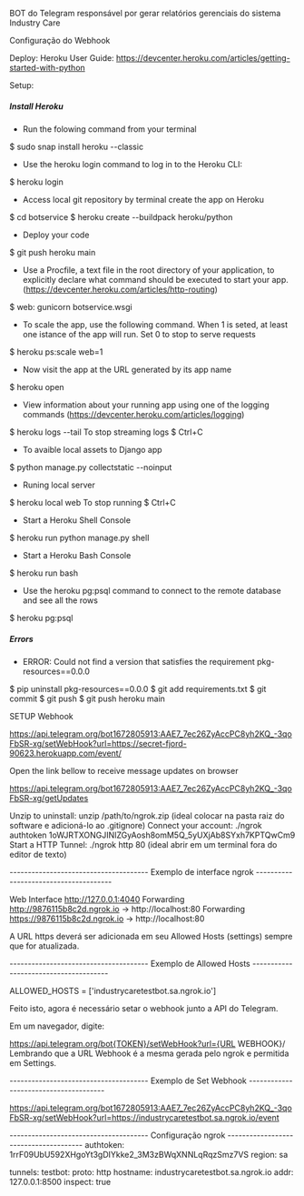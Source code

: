 BOT do Telegram responsável por gerar relatórios gerenciais do sistema Industry Care

Configuração do Webhook

Deploy: Heroku
User Guide: https://devcenter.heroku.com/articles/getting-started-with-python

Setup:

##### Install Heroku #####

- Run the folowing command from your terminal

$ sudo snap install heroku --classic

- Use the heroku login command to log in to the Heroku CLI:

$ heroku login

- Access local git repository by terminal create the app on Heroku

$ cd botservice
$ heroku create --buildpack heroku/python

- Deploy your code

$ git push heroku main

- Use a Procfile, a text file in the root directory of your application, to explicitly declare what command should be executed to start your app. (https://devcenter.heroku.com/articles/http-routing)

$ web: gunicorn botservice.wsgi

- To scale the app, use the following command. When 1 is seted, at least one istance of the app will run. Set 0 to stop to serve requests

$ heroku ps:scale web=1

- Now visit the app at the URL generated by its app name

$ heroku open

- View information about your running app using one of the logging commands (https://devcenter.heroku.com/articles/logging)

$ heroku logs --tail
  To stop streaming logs
    $ Ctrl+C

- To avaible local assets to Django app

$ python manage.py collectstatic --noinput

- Runing local server

$ heroku local web
  To stop running
    $ Ctrl+C

- Start a Heroku Shell Console

$ heroku run python manage.py shell

- Start a Heroku Bash Console

$ heroku run bash

- Use the heroku pg:psql command to connect to the remote database and see all the rows

$ heroku pg:psql

##### Errors #####

- ERROR: Could not find a version that satisfies the requirement pkg-resources==0.0.0

$ pip uninstall pkg-resources==0.0.0
$ git add requirements.txt
$ git commit
$ git push
$ git push heroku main


SETUP Webhook

https://api.telegram.org/bot1672805913:AAE7_7ec26ZyAccPC8yh2KQ_-3qoFbSR-xg/setWebHook?url=https://secret-fjord-90623.herokuapp.com/event/


Open the link bellow to receive message updates on browser

https://api.telegram.org/bot1672805913:AAE7_7ec26ZyAccPC8yh2KQ_-3qoFbSR-xg/getUpdates











Unzip to uninstall: unzip /path/to/ngrok.zip (ideal colocar na pasta raiz do software e adicioná-lo ao .gitignore)
Connect your account: ./ngrok authtoken 1oWJRTXONGJINIZGyAosh8omM5Q_5yUXjAb8SYxh7KPTQwCm9
Start a HTTP Tunnel: ./ngrok http 80 (ideal abrir em um terminal fora do editor de texto)

-------------------------------------- Exemplo de interface ngrok --------------------------------------

Web Interface http://127.0.0.1:4040
Forwarding http://9876115b8c2d.ngrok.io -> http://localhost:80 Forwarding https://9876115b8c2d.ngrok.io -> http://localhost:80

A URL https deverá ser adicionada em seu Allowed Hosts (settings) sempre que for atualizada.

-------------------------------------- Exemplo de Allowed Hosts --------------------------------------

ALLOWED_HOSTS = ['industrycaretestbot.sa.ngrok.io']

Feito isto, agora é necessário setar o webhook junto a API do Telegram.

Em um navegador, digite:

https://api.telegram.org/bot{TOKEN}/setWebHook?url={URL WEBHOOK}/ Lembrando que a URL Webhook é a mesma gerada pelo ngrok e permitida em Settings.

-------------------------------------- Exemplo de Set Webhook --------------------------------------

https://api.telegram.org/bot1672805913:AAE7_7ec26ZyAccPC8yh2KQ_-3qoFbSR-xg/setWebHook?url=https://industrycaretestbot.sa.ngrok.io/event


-------------------------------------- Configuração ngrok --------------------------------------
authtoken: 1rrF09UbU592XHgoYt3gDIYkke2_3M3zBWqXNNLqRqzSmz7VS
region: sa

tunnels:
  testbot: 
    proto: http
    hostname: industrycaretestbot.sa.ngrok.io
    addr: 127.0.0.1:8500
    inspect: true